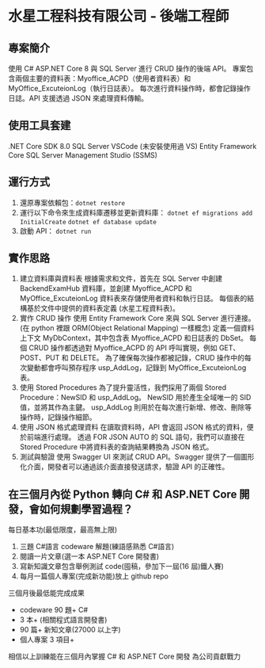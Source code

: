 # 水星工程科技有限公司 - 後端工程師

## 專案簡介

使用 C# ASP.NET Core 8 與 SQL Server 進行 CRUD 操作的後端 API。
專案包含兩個主要的資料表：Myoffice_ACPD（使用者資料表）和 MyOffice_ExcuteionLog（執行日誌表）。
每次進行資料操作時，都會記錄操作日誌。API 支援透過 JSON 來處理資料傳輸。

## 使用工具套建

.NET Core SDK 8.0
SQL Server
VSCode (未安裝使用過 VS)
Entity Framework Core
SQL Server Management Studio (SSMS)

## 運行方式

1. 還原專案依賴包：`dotnet restore`
2. 運行以下命令來生成資料庫遷移並更新資料庫：
   `dotnet ef migrations add InitialCreate`
   `dotnet ef database update`
3. 啟動 API：
   `dotnet run`

## 實作思路

1. 建立資料庫與資料表
   根據需求和文件，首先在 SQL Server 中創建 BackendExamHub 資料庫，並創建 Myoffice_ACPD 和 MyOffice_ExcuteionLog 資料表來存儲使用者資料和執行日誌。
   每個表的結構基於文件中提供的資料表定義 ​(水星工程資料表)。
2. 實作 CRUD 操作
   使用 Entity Framework Core 來與 SQL Server 進行連接。(在 python 裡跟 ORM(Object Relational Mapping) 一樣概念)
   定義一個資料上下文 MyDbContext，其中包含表 Myoffice_ACPD 和日誌表的 DbSet。
   每個 CRUD 操作都透過對 Myoffice_ACPD 的 API 呼叫實現，例如 GET、POST、PUT 和 DELETE。
   為了確保每次操作都被記錄，CRUD 操作中的每次變動都會呼叫預存程序 usp_AddLog，記錄到 MyOffice_ExcuteionLog 表。
3. 使用 Stored Procedures
   為了提升靈活性，我們採用了兩個 Stored Procedure：NewSID 和 usp_AddLog。
   NewSID 用於產生全域唯一的 SID 值，並將其作為主鍵。
   usp_AddLog 則用於在每次進行新增、修改、刪除等操作時，記錄操作細節。
4. 使用 JSON 格式處理資料
   在讀取資料時，API 會返回 JSON 格式的資料，便於前端進行處理。
   透過 FOR JSON AUTO 的 SQL 語句，我們可以直接在 Stored Procedure 中將資料表的查詢結果轉換為 JSON 格式。
5. 測試與驗證
   使用 Swagger UI 來測試 CRUD API。Swagger 提供了一個圖形化介面，開發者可以通過該介面直接發送請求，驗證 API 的正確性。

## 在三個月內從 Python 轉向 C# 和 ASP.NET Core 開發，會如何規劃學習過程？

每日基本功(最低限度，最高無上限)

1. 三題 C#語言 codeware 解題(練語感熟悉 C#語言)
2. 閱讀一片文章(選一本 ASP.NET Core 開發書)
3. 寫新知識文章包含舉例測試 code(囤稿，參加下一屆(16 屆)鐵人賽)
4. 每月一篇個人專案(完成新功能)放上 github repo

三個月後最低能完成成果

- codeware 90 題+ C#
- 3 本+ (相關程式語言開發書)
- 90 篇+ 新知文章(27000 以上字)
- 個人專案 3 項目+

相信以上訓練能在三個月內掌握 C# 和 ASP.NET Core 開發
為公司貢獻戰力
